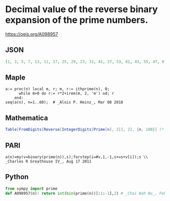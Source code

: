 # Decimal value of the reverse binary expansion of the prime numbers\.
https://oeis.org/A098957
## JSON
```JSON
[1, 3, 5, 7, 13, 11, 17, 25, 29, 23, 31, 41, 37, 53, 61, 43, 55, 47, 97, 113, 73, 121, 101, 77, 67, 83, 115, 107, 91, 71, 127, 193, 145, 209, 169, 233, 185, 197, 229, 181, 205, 173, 253, 131, 163, 227, 203, 251, 199, 167, 151, 247, 143, 223, 257, 449, 353, 481, 337]
```
## Maple
```Maple
a:= proc(n) local m, r; m, r:= ithprime(n), 0;
      while m>0 do r:= r*2+irem(m, 2, 'm') od; r
    end:
seq(a(n), n=1..60);  # _Alois P. Heinz_, Mar 08 2018
```
## Mathematica
```Mathematica
Table[FromDigits[Reverse[IntegerDigits[Prime[n], 2]], 2], {n, 100}] (* _Alonso del Arte_, Mar 05 2018 *)
```
## PARI
```PARI
a(n)=my(v=binary(prime(n)),s);forstep(i=#v,1,-1,s+=s+v[i]);s \\ _Charles R Greathouse IV_, Aug 17 2011
```
## Python
```Python
from sympy import prime
def A098957(n): return int(bin(prime(n))[:1:-1],2) # _Chai Wah Wu_, Feb 17 2022
```
